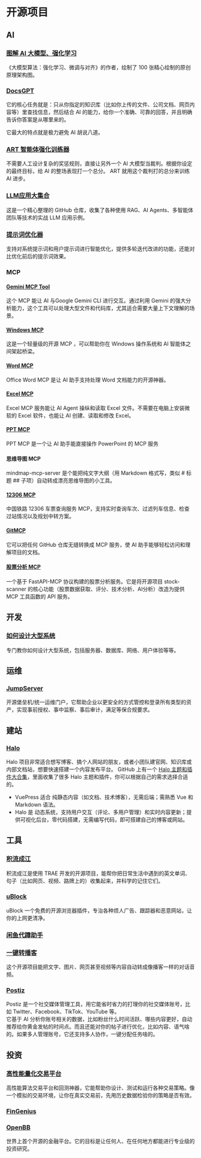 # 开源项目

<!-- ## TODO 7/18 -->

## AI

### [图解 AI 大模型、强化学习](https://github.com/changyeyu/LLM-RL-Visualized)

《大模型算法：强化学习、微调与对齐》的作者，绘制了 100 张精心绘制的原创原理架构图。

### [DocsGPT](https://github.com/arc53/DocsGPT)

它的核心任务就是：只从你指定的知识库（比如你上传的文件、公司文档、网页内容等）里查找信息，然后结合 AI 的能力，给你一个准确、可靠的回答，并且明确告诉你答案是从哪里来的。

它最大的特点就是极力避免 AI 胡说八道。

### [ART 智能体强化训练器](https://github.com/OpenPipe/ART)

不需要人工设计复杂的奖惩规则，直接让另外一个 AI 大模型当裁判。根据你设定的最终目标，给 AI 的整场表现打一个总分。 ART 就用这个裁判打的总分来训练 AI 进步。

### [LLM应用大集合](https://github.com/Shubhamsaboo/awesome-llm-apps)
这是一个精心整理的 GitHub 仓库，收集了各种使用 RAG、AI Agents、多智能体团队等技术的实战 LLM 应用示例。

### [提示词优化器](https://github.com/linshenkx/prompt-optimizer)

支持对系统提示词和用户提示词进行智能优化，提供多轮迭代改进的功能，还能对比优化前后的提示词效果。

### MCP

#### [Gemini MCP Tool](https://github.com/GongRzhe/Office-PowerPoint-MCP-Server)

这个 MCP 能让 AI 与Google Gemini CLI 进行交互。通过利用 Gemini 的强大分析能力，这个工具可以处理大型文件和代码库，尤其适合需要大量上下文理解的场景。

#### [Windows MCP](https://github.com/CursorTouch/Windows-MCP)

这是一个轻量级的开源 MCP ，可以帮助你在 Windows 操作系统和 AI 智能体之间架起桥梁。

#### [Word MCP](https://github.com/GongRzhe/Office-Word-MCP-Server)
Office Word MCP 是让 AI 助手支持处理 Word 文档能力的开源神器。

#### [Excel MCP](https://github.com/haris-musa/excel-mcp-server)
Excel MCP 服务能让 AI Agent 操纵和读取 Excel 文件。不需要在电脑上安装微软的 Excel 软件，也能让 AI 创建、读取和修改 Excel。

#### [PPT MCP](https://github.com/GongRzhe/Office-PowerPoint-MCP-Server)
PPT MCP 是一个让 AI 助手能直接操作 PowerPoint 的 MCP 服务

#### 思维导图 MCP
mindmap-mcp-server 是个能把纯文字大纲（用 Markdown 格式写，类似 # 标题 ## 子项）自动转成漂亮思维导图的小工具。


#### [12306 MCP](https://github.com/Joooook/12306-mcp)
中国铁路 12306 车票查询服务 MCP，支持实时查询车次、过滤列车信息、检查过站情况以及规划中转方案。

#### [GitMCP](https://github.com/idosal/git-mcp)

它可以把任何 GitHub 仓库无缝转换成 MCP 服务，使 AI 助手能够轻松访问和理解项目的文档。

#### [股票分析 MCP](https://github.com/wbsu2003/stock-scanner-mcp)

一个基于 FastAPI-MCP 协议构建的股票分析服务。它是将开源项目 stock-scanner 的核心功能（股票数据获取、评分、技术分析、AI分析）改造为提供 MCP 工具函数的 API 服务。

## 开发

### [如何设计大型系统](https://github.com/donnemartin/system-design-primer)

专门教你如何设计大型系统，包括服务器、数据库、网络、用户体验等等。

## 运维

### [JumpServer](https://github.com/jumpserver/jumpserver)
开源堡垒机/统一运维门户，它帮助企业以更安全的方式管控和登录所有类型的资产，实现事前授权、事中监察、事后审计，满足等保合规要求。

## 建站

### [Halo](https://github.com/halo-dev/halo)

Halo 项目非常适合想写博客、搞个人网站的朋友，或者小团队建官网、知识库或内部文档站，想要快速搭建一个内容发布平台。
GitHub 上有一个 [Halo 主题和插件大合集](https://github.com/halo-sigs/awesome-halo)，里面收集了很多 Halo 主题和插件，你可以根据自己的需求选择合适的。

+ VuePress 适合 纯静态内容（如文档、技术博客），无需后端；需熟悉 Vue 和 Markdown 语法。
+ Halo 是 动态系统，支持用户交互（评论、多用户管理）和实时内容更新；提供可视化后台，零代码搭建，无需编写代码，即可搭建自己的博客或网站。

## 工具

### [积流成江](https://github.com/Trae-AI/stream-to-river)

积流成江是使用 TRAE 开发的开源项目，能帮你把日常生活中遇到的英文单词、句子（比如网页、视频、路牌上的）收集起来，并科学的记住它们。

### [uBlock](https://github.com/gorhill/uBlock)

uBlock 一个免费的开源浏览器插件，专治各种烦人广告、跟踪器和恶意网站，让你的上网更清净。

###  [闲鱼代蹲助手](https://github.com/dingyufei615/ai-goofish-monitor)

### [一键转播客](https://github.com/souzatharsis/podcastfy)
这个开源项目能把文字、图片、网页甚至视频等内容自动转成像播客一样的对话音频。

### [Postiz](https://github.com/gitroomhq/postiz-app)
Postiz 是一个社交媒体管理工具，用它能省时省力的打理你的社交媒体账号，比如 Twitter、Facebook、TikTok、YouTube 等。  
它基于 AI 分析你账号相关的数据，比如粉丝什么时间活跃、哪些内容更好，自动推荐给你黄金发帖的时间点。而且还能对你的帖子进行优化，比如内容、语气啥的。如果多人管理账号，它还支持多人协作，一键分配任务啥的。

## 投资
### [高性能量化交易平台](https://github.com/nautechsystems/nautilus_trader)
高性能算法交易平台和回测神器，它能帮助你设计、测试和运行各种交易策略。像一个模拟的交易环境，让你在真实交易前，先用历史数据检验你的策略是否有效。


### [FinGenius](https://github.com/HuaYaoAI/FinGenius)

### [OpenBB](https://github.com/OpenBB-finance/OpenBB)

世界上首个开源的金融平台。它的目标是让任何人、在任何地方都能进行专业级的投资研究。